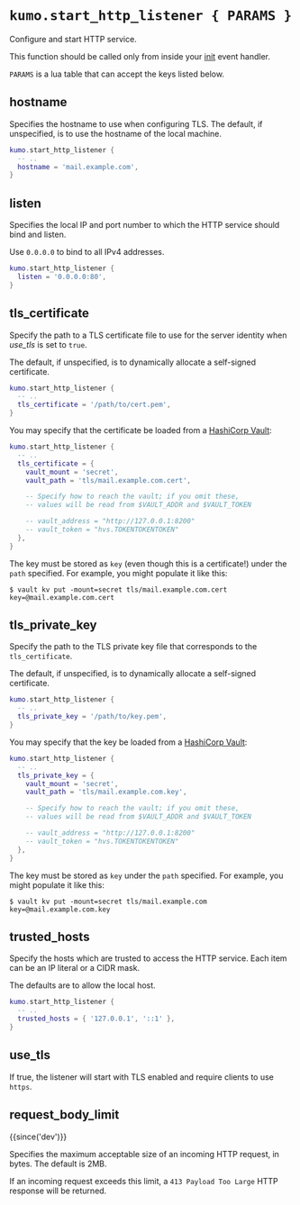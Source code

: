 # `kumo.start_http_listener { PARAMS }`

Configure and start HTTP service.

This function should be called only from inside your [init](../events/init.md)
event handler.

`PARAMS` is a lua table that can accept the keys listed below.

## hostname

Specifies the hostname to use when configuring TLS.
The default, if unspecified, is to use the hostname of the local machine.

```lua
kumo.start_http_listener {
  -- ..
  hostname = 'mail.example.com',
}
```

## listen

Specifies the local IP and port number to which the HTTP service
should bind and listen.

Use `0.0.0.0` to bind to all IPv4 addresses.

```lua
kumo.start_http_listener {
  listen = '0.0.0.0:80',
}
```

## tls_certificate

Specify the path to a TLS certificate file to use for the server identity when
*use_tls* is set to `true`.

The default, if unspecified, is to dynamically allocate a self-signed certificate.

```lua
kumo.start_http_listener {
  -- ..
  tls_certificate = '/path/to/cert.pem',
}
```

You may specify that the certificate be loaded from a [HashiCorp Vault](https://www.hashicorp.com/products/vault):

```lua
kumo.start_http_listener {
  -- ..
  tls_certificate = {
    vault_mount = 'secret',
    vault_path = 'tls/mail.example.com.cert',

    -- Specify how to reach the vault; if you omit these,
    -- values will be read from $VAULT_ADDR and $VAULT_TOKEN

    -- vault_address = "http://127.0.0.1:8200"
    -- vault_token = "hvs.TOKENTOKENTOKEN"
  },
}
```

The key must be stored as `key` (even though this is a certificate!) under the
`path` specified.  For example, you might populate it like this:

```
$ vault kv put -mount=secret tls/mail.example.com.cert key=@mail.example.com.cert
```

## tls_private_key

Specify the path to the TLS private key file that corresponds to the `tls_certificate`.

The default, if unspecified, is to dynamically allocate a self-signed certificate.

```lua
kumo.start_http_listener {
  -- ..
  tls_private_key = '/path/to/key.pem',
}
```

You may specify that the key be loaded from a [HashiCorp Vault](https://www.hashicorp.com/products/vault):

```lua
kumo.start_http_listener {
  -- ..
  tls_private_key = {
    vault_mount = 'secret',
    vault_path = 'tls/mail.example.com.key',

    -- Specify how to reach the vault; if you omit these,
    -- values will be read from $VAULT_ADDR and $VAULT_TOKEN

    -- vault_address = "http://127.0.0.1:8200"
    -- vault_token = "hvs.TOKENTOKENTOKEN"
  },
}
```

The key must be stored as `key` under the `path` specified.
For example, you might populate it like this:

```
$ vault kv put -mount=secret tls/mail.example.com key=@mail.example.com.key
```

## trusted_hosts

Specify the hosts which are trusted to access the HTTP service.
Each item can be an IP literal or a CIDR mask.

The defaults are to allow the local host.

```lua
kumo.start_http_listener {
  -- ..
  trusted_hosts = { '127.0.0.1', '::1' },
}
```

## use_tls

If true, the listener will start with TLS enabled and require clients to use
`https`.

## request_body_limit

{{since('dev')}}

Specifies the maximum acceptable size of an incoming HTTP request, in bytes.
The default is 2MB.

If an incoming request exceeds this limit, a `413 Payload Too Large` HTTP
response will be returned.
